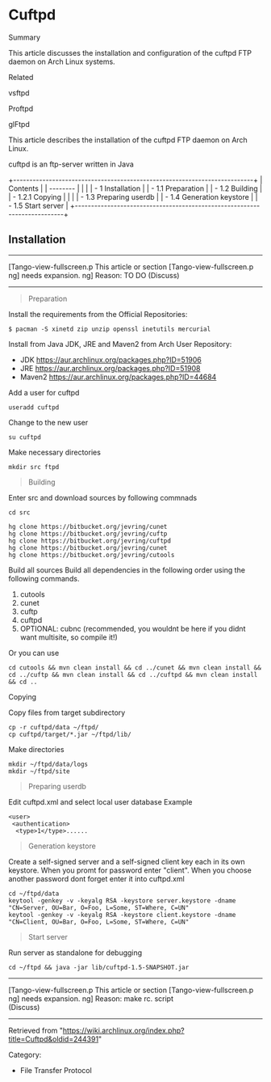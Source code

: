 Cuftpd
======

Summary

This article discusses the installation and configuration of the cuftpd
FTP daemon on Arch Linux systems.

Related

vsftpd

Proftpd

glFtpd

This article describes the installation of the cuftpd FTP daemon on Arch
Linux.

cuftpd is an ftp-server written in Java

+--------------------------------------------------------------------------+
| Contents                                                                 |
| --------                                                                 |
|                                                                          |
| -   1 Installation                                                       |
|     -   1.1 Preparation                                                  |
|     -   1.2 Building                                                     |
|         -   1.2.1 Copying                                                |
|                                                                          |
|     -   1.3 Preparing userdb                                             |
|     -   1.4 Generation keystore                                          |
|     -   1.5 Start server                                                 |
+--------------------------------------------------------------------------+

Installation
------------

  ------------------------ ------------------------ ------------------------
  [Tango-view-fullscreen.p This article or section  [Tango-view-fullscreen.p
  ng]                      needs expansion.         ng]
                           Reason: TO DO (Discuss)  
  ------------------------ ------------------------ ------------------------

> Preparation

Install the requirements from the Official Repositories:

    $ pacman -S xinetd zip unzip openssl inetutils mercurial

Install from Java JDK, JRE and Maven2 from Arch User Repository:

-   JDK https://aur.archlinux.org/packages.php?ID=51906
-   JRE https://aur.archlinux.org/packages.php?ID=51908
-   Maven2 https://aur.archlinux.org/packages.php?ID=44684

Add a user for cuftpd

    useradd cuftpd

Change to the new user

    su cuftpd

Make necessary directories

    mkdir src ftpd

> Building

Enter src and download sources by following commnads

    cd src

    hg clone https://bitbucket.org/jevring/cunet
    hg clone https://bitbucket.org/jevring/cuftp
    hg clone https://bitbucket.org/jevring/cuftpd
    hg clone https://bitbucket.org/jevring/cunet
    hg clone https://bitbucket.org/jevring/cutools

Build all sources Build all dependencies in the following order using
the following commands.

1.  cutools
2.  cunet
3.  cuftp
4.  cuftpd
5.  OPTIONAL: cubnc (recommended, you wouldnt be here if you didnt want
    multisite, so compile it!)

Or you can use

    cd cutools && mvn clean install && cd ../cunet && mvn clean install && cd ../cuftp && mvn clean install && cd ../cuftpd && mvn clean install && cd ..

Copying

Copy files from target subdirectory

    cp -r cuftpd/data ~/ftpd/
    cp cuftpd/target/*.jar ~/ftpd/lib/

Make directories

    mkdir ~/ftpd/data/logs
    mkdir ~/ftpd/site

> Preparing userdb

Edit cuftpd.xml and select local user database Example

    <user>
     <authentication>
      <type>1</type>......

> Generation keystore

Create a self-signed server and a self-signed client key each in its own
keystore. When you promt for password enter "client". When you choose
another password dont forget enter it into cuftpd.xml

    cd ~/ftpd/data
    keytool -genkey -v -keyalg RSA -keystore server.keystore -dname "CN=Server, OU=Bar, O=Foo, L=Some, ST=Where, C=UN"
    keytool -genkey -v -keyalg RSA -keystore client.keystore -dname "CN=Client, OU=Bar, O=Foo, L=Some, ST=Where, C=UN"

> Start server

Run server as standalone for debugging

    cd ~/ftpd && java -jar lib/cuftpd-1.5-SNAPSHOT.jar

  ------------------------ ------------------------ ------------------------
  [Tango-view-fullscreen.p This article or section  [Tango-view-fullscreen.p
  ng]                      needs expansion.         ng]
                           Reason: make rc. script  
                           (Discuss)                
  ------------------------ ------------------------ ------------------------

Retrieved from
"https://wiki.archlinux.org/index.php?title=Cuftpd&oldid=244391"

Category:

-   File Transfer Protocol
